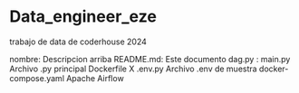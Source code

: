 # Data_engineer_eze
trabajo de data de coderhouse 2024

nombre:	Descripcion arriba
README.md:	Este documento
dag.py :
main.py	Archivo .py principal
Dockerfile	X
.env.py	Archivo .env de muestra
docker-compose.yaml	Apache Airflow
